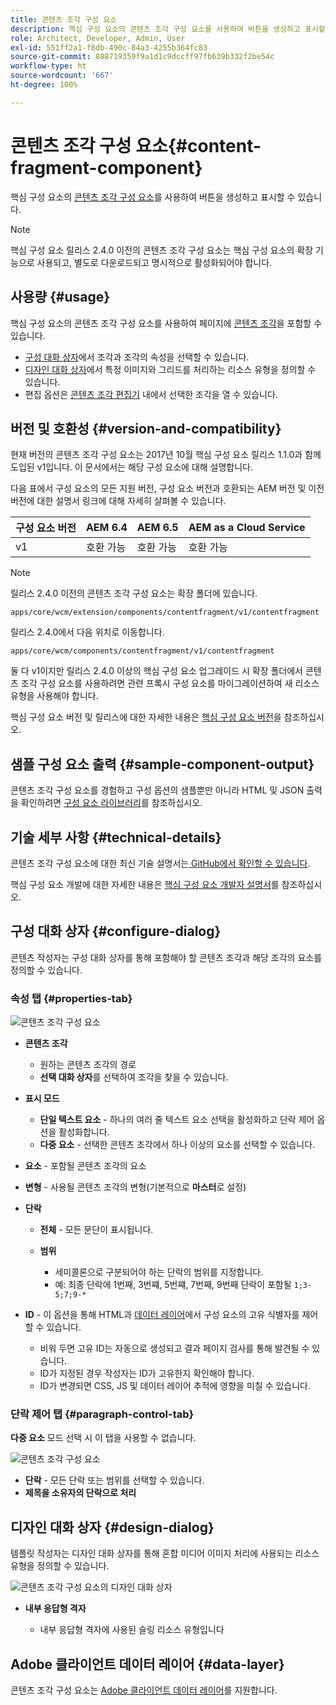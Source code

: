 ```yaml
---
title: 콘텐츠 조각 구성 요소
description: 핵심 구성 요소의 콘텐츠 조각 구성 요소를 사용하여 버튼을 생성하고 표시할 수 있습니다.
role: Architect, Developer, Admin, User
exl-id: 551ff2a1-f8db-490c-84a3-4255b364fc83
source-git-commit: 888719359f9a1d1c9dccff97fb639b332f2be54c
workflow-type: ht
source-wordcount: '667'
ht-degree: 100%

---
```


# 콘텐츠 조각 구성 요소{#content-fragment-component}

핵심 구성 요소의 [콘텐츠 조각 구성 요소](https://experienceleague.adobe.com/docs/experience-manager-cloud-service/assets/content-fragments/content-fragments.html)를 사용하여 버튼을 생성하고 표시할 수 있습니다.

>[!NOTE]
>
>핵심 구성 요소 릴리스 2.4.0 이전의 콘텐츠 조각 구성 요소는 핵심 구성 요소의 확장 기능으로 사용되고, 별도로 다운로드되고 명시적으로 활성화되어야 합니다.

## 사용량 {#usage}

핵심 구성 요소의 콘텐츠 조각 구성 요소를 사용하여 페이지에 [콘텐츠 조각](https://experienceleague.adobe.com/docs/experience-manager-cloud-service/assets/content-fragments/content-fragments.html)을 포함할 수 있습니다.

* [구성 대화 상자](#configure-dialog)에서 조각과 조각의 속성을 선택할 수 있습니다.
* [디자인 대화 상자](#design-dialog)에서 특정 이미지와 그리드를 처리하는 리소스 유형을 정의할 수 있습니다.
* 편집 옵션은 [콘텐츠 조각 편집기](https://experienceleague.adobe.com/docs/experience-manager-cloud-service/assets/content-fragments/content-fragments-variations.html) 내에서 선택한 조각을 열 수 있습니다.

## 버전 및 호환성 {#version-and-compatibility}

현재 버전의 콘텐츠 조각 구성 요소는 2017년 10월 핵심 구성 요소 릴리스 1.1.0과 함께 도입된 v1입니다. 이 문서에서는 해당 구성 요소에 대해 설명합니다.

다음 표에서 구성 요소의 모든 지원 버전, 구성 요소 버전과 호환되는 AEM 버전 및 이전 버전에 대한 설명서 링크에 대해 자세히 살펴볼 수 있습니다.

| 구성 요소 버전 | AEM 6.4 | AEM 6.5 | AEM as a Cloud Service |
|--- |--- |---|---|
| v1 | 호환 가능 | 호환 가능 | 호환 가능 |

>[!NOTE]
>
>릴리스 2.4.0 이전의 콘텐츠 조각 구성 요소는 확장 폴더에 있습니다.
>
> `apps/core/wcm/extension/components/contentfragment/v1/contentfragment`
> 
>릴리스 2.4.0에서 다음 위치로 이동합니다.
>
>`apps/core/wcm/components/contentfragment/v1/contentfragment`
>
>둘 다 v1이지만 릴리스 2.4.0 이상의 핵심 구성 요소 업그레이드 시 확장 폴더에서 콘텐츠 조각 구성 요소를 사용하려면 관련 프록시 구성 요소를 마이그레이션하여 새 리소스 유형을 사용해야 합니다.

핵심 구성 요소 버전 및 릴리스에 대한 자세한 내용은 [핵심 구성 요소 버전](/help/versions.md)을 참조하십시오.

## 샘플 구성 요소 출력 {#sample-component-output}

콘텐츠 조각 구성 요소를 경험하고 구성 옵션의 샘플뿐만 아니라 HTML 및 JSON 출력을 확인하려면 [구성 요소 라이브러리](https://adobe.com/go/aem_cmp_library_cf_kr)를 참조하십시오.

## 기술 세부 사항 {#technical-details}

콘텐츠 조각 구성 요소에 대한 최신 기술 설명서는[ GitHub에서 확인할 수 있습니다](https://adobe.com/go/aem_cmp_tech_cf_v1_kr).

핵심 구성 요소 개발에 대한 자세한 내용은 [핵심 구성 요소 개발자 설명서](/help/developing/overview.md)를 참조하십시오.

## 구성 대화 상자 {#configure-dialog}

콘텐츠 작성자는 구성 대화 상자를 통해 포함해야 할 콘텐츠 조각과 해당 조각의 요소를 정의할 수 있습니다.

### 속성 탭 {#properties-tab}

![콘텐츠 조각 구성 요소](/help/assets/content-fragment-edit-properties.png)

* **콘텐츠 조각**

   * 원하는 콘텐츠 조각의 경로
   * **선택 대화 상자**&#x200B;를 선택하여 조각을 찾을 수 있습니다.

* **표시 모드**
   * **단일 텍스트 요소** - 하나의 여러 줄 텍스트 요소 선택을 활성화하고 단락 제어 옵션을 활성화합니다.
   * **다중 요소** - 선택한 콘텐츠 조각에서 하나 이상의 요소를 선택할 수 있습니다.
* **요소** - 포함될 콘텐츠 조각의 요소
* **변형** - 사용될 콘텐츠 조각의 변형(기본적으로 **마스터**&#x200B;로 설정)

* **단락**

   * **전체** - 모든 문단이 표시됩니다.
   * **범위**

      * 세미콜론으로 구분되어야 하는 단락의 범위를 지정합니다.
      * 예: 최종 단락에 1번째, 3번쨰, 5번쨰, 7번째, 9번째 단락이 포함될 `1;3-5;7;9-*`
* **ID** - 이 옵션을 통해 HTML과 [데이터 레이어](/help/developing/data-layer/overview.md)에서 구성 요소의 고유 식별자를 제어할 수 있습니다.
   * 비워 두면 고유 ID는 자동으로 생성되고 결과 페이지 검사를 통해 발견될 수 있습니다.
   * ID가 지정된 경우 작성자는 ID가 고유한지 확인해야 합니다.
   * ID가 변경되면 CSS, JS 및 데이터 레이어 추적에 영향을 미칠 수 있습니다.

### 단락 제어 탭 {#paragraph-control-tab}

**다중 요소** 모드 선택 시 이 탭을 사용할 수 없습니다.

![콘텐츠 조각 구성 요소](/help/assets/content-fragment-edit-paragraph.png)

* **단락** - 모든 단락 또는 범위를 선택할 수 있습니다.
* **제목을 소유자의 단락으로 처리**

## 디자인 대화 상자 {#design-dialog}

템플릿 작성자는 디자인 대화 상자를 통해 혼합 미디어 이미지 처리에 사용되는 리소스 유형을 정의할 수 있습니다.

![콘텐츠 조각 구성 요소의 디자인 대화 상자](/help/assets/content-fragment-design.png)

* **내부 응답형 격자**

   * 내부 응답형 격자에 사용된 슬링 리소스 유형입니다

## Adobe 클라이언트 데이터 레이어 {#data-layer}

콘텐츠 조각 구성 요소는 [Adobe 클라이언트 데이터 레이어](/help/developing/data-layer/overview.md)를 지원합니다.
